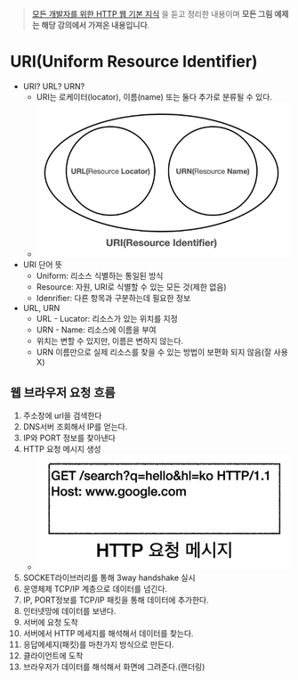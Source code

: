 >[모든 개발자를 위한 HTTP 웹 기본 지식](https://www.inflearn.com/course/http-웹-네트워크/dashboard) 을 듣고 정리한 내용이며 **모든 그림 예제는 해당 강의에서 가져온 내용입니다**.

# URI(Uniform Resource Identifier)



- URI? URL? URN?
  - URI는 로케이터(locator), 이름(name) 또는 둘다 추가로 분류될 수 있다.
  - ![image-20210731150408784](img/image-20210731150408784.png)
- URI 단어 뜻
  - Uniform: 리소스 식별하는 통일된 방식
  - Resource: 자원, URI로 식별할  수 있는 모든 것(제한 없음)
  - Idenrifier: 다른 항목과 구분하는데 필요한 정보
- URL, URN
  - URL - Lucator: 리소스가 있는 위치를 지정
  - URN - Name: 리소스에 이름을 부여
  - 위치는 변할 수 있지만, 이름은 변하지 않는다.
  - URN 이름만으로 실제 리소스를 찾을 수 있는 방법이 보편화 되지 않음(잘 사용X)





## 웹 브라우저 요청 흐름

1.  주소창에 url을 검색한다
2. DNS서버 조회해서 IP를 얻는다.
3. IP와 PORT 정보를 찾아낸다
4. HTTP 요청 메시지 생성
   - ![image-20210731153653024](img/image-20210731153653024.png)
5. SOCKET라이브러리를 통해 3way handshake 실시
6. 운영체제 TCP/IP 계층으로 데이터를 넘긴다.
7. IP, PORT정보를 TCP/IP 패킷을 통해 데이터에 추가한다.
8. 인터넷망에 데이터를 보낸다.
9. 서버에 요청 도착
10. 서버에서 HTTP 메세지를 해석해서 데이터를 찾는다.
11. 응답메세지(패킷)를 마찬가지 방식으로 만든다.
12. 클라이언트에 도착
13. 브라우저가 데이터를 해석해서 화면에 그려준다.(랜더링)

